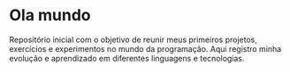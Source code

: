 # Ola mundo
Repositório inicial com o objetivo de reunir meus primeiros projetos, exercícios e experimentos no mundo da programação. Aqui registro minha evolução e aprendizado em diferentes linguagens e tecnologias.
